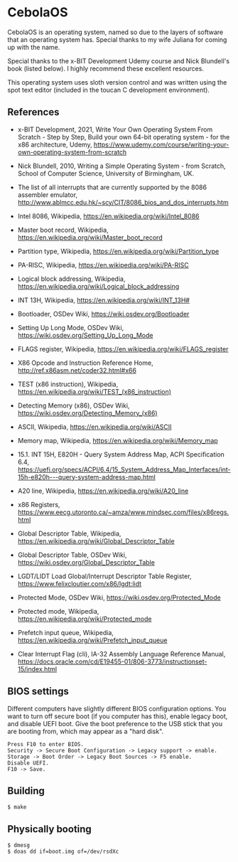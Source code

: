 <!--
Copyright (c) 2021 Logan Ryan McLintock

Permission to use, copy, modify, and distribute this software for any
purpose with or without fee is hereby granted, provided that the above
copyright notice and this permission notice appear in all copies.

THE SOFTWARE IS PROVIDED "AS IS" AND THE AUTHOR DISCLAIMS ALL WARRANTIES
WITH REGARD TO THIS SOFTWARE INCLUDING ALL IMPLIED WARRANTIES OF
MERCHANTABILITY AND FITNESS. IN NO EVENT SHALL THE AUTHOR BE LIABLE FOR
ANY SPECIAL, DIRECT, INDIRECT, OR CONSEQUENTIAL DAMAGES OR ANY DAMAGES
WHATSOEVER RESULTING FROM LOSS OF USE, DATA OR PROFITS, WHETHER IN AN
ACTION OF CONTRACT, NEGLIGENCE OR OTHER TORTIOUS ACTION, ARISING OUT OF
OR IN CONNECTION WITH THE USE OR PERFORMANCE OF THIS SOFTWARE.

-->
CebolaOS
========

CebolaOS is an operating system, named so due to the layers of
software that an operating system has. Special thanks to my wife Juliana
for coming up with the name.

Special thanks to the x-BIT Development Udemy course and Nick Blundell's book (listed below).
I highly recommend these excellent resources.

This operating system uses sloth version control and was written using the
spot text editor (included in the toucan C development environment).

References
----------

* x-BIT Development, 2021, Write Your Own Operating System From Scratch - Step by Step,
  Build your own 64-bit operating system - for the x86 architecture, Udemy,
  https://www.udemy.com/course/writing-your-own-operating-system-from-scratch

* Nick Blundell, 2010, Writing a Simple Operating System - from Scratch,
  School of Computer Science, University of Birmingham, UK.

* The list of all interrupts that are currently supported by the 8086 assembler
  emulator, http://www.ablmcc.edu.hk/~scy/CIT/8086_bios_and_dos_interrupts.htm

* Intel 8086, Wikipedia, https://en.wikipedia.org/wiki/Intel_8086

* Master boot record, Wikipedia,
  https://en.wikipedia.org/wiki/Master_boot_record

* Partition type, Wikipedia,
  https://en.wikipedia.org/wiki/Partition_type

* PA-RISC, Wikipedia, https://en.wikipedia.org/wiki/PA-RISC

* Logical block addressing, Wikipedia,
  https://en.wikipedia.org/wiki/Logical_block_addressing

* INT 13H, Wikipedia, https://en.wikipedia.org/wiki/INT_13H#

* Bootloader, OSDev Wiki, https://wiki.osdev.org/Bootloader

* Setting Up Long Mode, OSDev Wiki, https://wiki.osdev.org/Setting_Up_Long_Mode

* FLAGS register, Wikipedia, https://en.wikipedia.org/wiki/FLAGS_register

* X86 Opcode and Instruction Reference Home,
  http://ref.x86asm.net/coder32.html#x66

* TEST (x86 instruction), Wikipedia,
  https://en.wikipedia.org/wiki/TEST_(x86_instruction)

* Detecting Memory (x86), OSDev Wiki,
  https://wiki.osdev.org/Detecting_Memory_(x86)

* ASCII, Wikipedia, https://en.wikipedia.org/wiki/ASCII

* Memory map, Wikipedia, https://en.wikipedia.org/wiki/Memory_map

* 15.1. INT 15H, E820H - Query System Address Map, ACPI Specification 6.4,
  https://uefi.org/specs/ACPI/6.4/15_System_Address_Map_Interfaces/int-15h-e820h---query-system-address-map.html

* A20 line, Wikipedia, https://en.wikipedia.org/wiki/A20_line

* x86 Registers, https://www.eecg.utoronto.ca/~amza/www.mindsec.com/files/x86regs.html

* Global Descriptor Table, Wikipedia, https://en.wikipedia.org/wiki/Global_Descriptor_Table

* Global Descriptor Table, OSDev Wiki, https://wiki.osdev.org/Global_Descriptor_Table

* LGDT/LIDT Load Global/Interrupt Descriptor Table Register,
  https://www.felixcloutier.com/x86/lgdt:lidt

* Protected Mode, OSDev Wiki, https://wiki.osdev.org/Protected_Mode

* Protected mode, Wikipedia, https://en.wikipedia.org/wiki/Protected_mode

* Prefetch input queue, Wikipedia,
  https://en.wikipedia.org/wiki/Prefetch_input_queue

* Clear Interrupt Flag (cli), IA-32 Assembly Language Reference Manual,
  https://docs.oracle.com/cd/E19455-01/806-3773/instructionset-15/index.html


BIOS settings
-------------

Different computers have slightly different BIOS configuration options.
You want to turn off secure boot (if you computer has this), enable
legacy boot, and disable UEFI boot. Give the boot preference to the
USB stick that you are booting from, which may appear as a "hard disk".

```
Press F10 to enter BIOS.
Security -> Secure Boot Configuration -> Legacy support -> enable.
Storage -> Boot Order -> Legacy Boot Sources -> F5 enable.
Disable UEFI.
F10 -> Save.
```

Building
--------
```
$ make
```

Physically booting
------------------
```
$ dmesg
$ doas dd if=boot.img of=/dev/rsdXc
